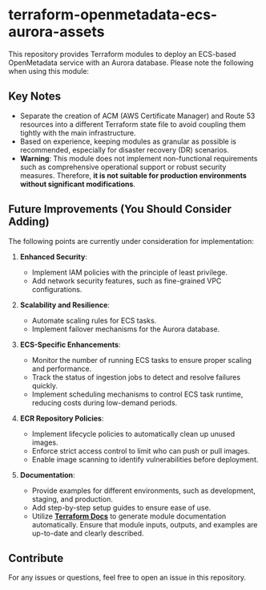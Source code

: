 # terraform-openmetadata-ecs-aurora-assets

This repository provides Terraform modules to deploy an ECS-based OpenMetadata service with an Aurora database. Please note the following when using this module:

## Key Notes

- Separate the creation of ACM (AWS Certificate Manager) and Route 53 resources into a different Terraform state file to avoid coupling them tightly with the main infrastructure.
- Based on experience, keeping modules as granular as possible is recommended, especially for disaster recovery (DR) scenarios.
- **Warning**: This module does not implement non-functional requirements such as comprehensive operational support or robust security measures. Therefore, **it is not suitable for production environments without significant modifications**.

## Future Improvements (You Should Consider Adding)

The following points are currently under consideration for implementation:

1. **Enhanced Security**:
   - Implement IAM policies with the principle of least privilege.
   - Add network security features, such as fine-grained VPC configurations.

2. **Scalability and Resilience**:
   - Automate scaling rules for ECS tasks.
   - Implement failover mechanisms for the Aurora database.

3. **ECS-Specific Enhancements**:
   - Monitor the number of running ECS tasks to ensure proper scaling and performance.
   - Track the status of ingestion jobs to detect and resolve failures quickly.
   - Implement scheduling mechanisms to control ECS task runtime, reducing costs during low-demand periods.

4. **ECR Repository Policies**:
   - Implement lifecycle policies to automatically clean up unused images.
   - Enforce strict access control to limit who can push or pull images.
   - Enable image scanning to identify vulnerabilities before deployment.

5. **Documentation**:
   - Provide examples for different environments, such as development, staging, and production.
   - Add step-by-step setup guides to ensure ease of use.
   - Utilize **[Terraform Docs](https://terraform-docs.io/)** to generate module documentation automatically. Ensure that module inputs, outputs, and examples are up-to-date and clearly described.

## Contribute

For any issues or questions, feel free to open an issue in this repository.
